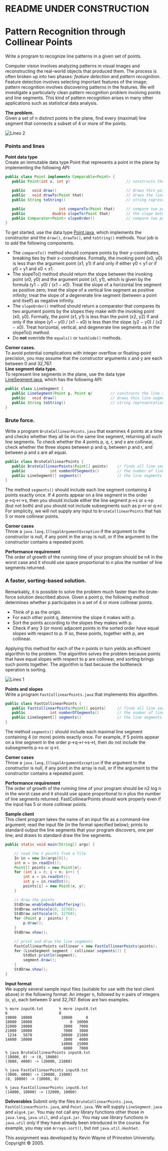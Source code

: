 # README UNDER CONSTRUCTION

# Pattern Recognition through Collinear Points

Write a program to recognize line patterns in a given set of points.

Computer vision involves analyzing patterns in visual images and reconstructing the real-world objects that produced them. The process is often broken up into two phases: *feature detection* and *pattern recognition*. Feature detection involves selecting important features of the image; pattern recognition involves discovering patterns in the features. We will investigate a particularly clean pattern recognition problem involving points and line segments. This kind of pattern recognition arises in many other applications such as statistical data analysis.

**The problem.** <br>
Given a set of n distinct points in the plane, find every (maximal) line segment that connects a subset of 4 or more of the points.

![Lines 2](images/lines2.png)

### Points and lines 
**Point data type**<br>
Create an immutable data type Point that represents a point in the plane by implementing the following API:

```java
public class Point implements Comparable<Point> {
   public Point(int x, int y)                         // constructs the point (x, y)

   public   void draw()                               // draws this point
   public   void drawTo(Point that)                   // draws the line segment from this point to that point
   public String toString()                           // string representation

   public               int compareTo(Point that)     // compare two points by y-coordinates, breaking ties by x-coordinates
   public            double slopeTo(Point that)       // the slope between this point and that point
   public Comparator<Point> slopeOrder()              // compare two points by slopes they make with this point
}
```

To get started, use the data type [Point.java](./src/main/java/Point.java), which implements the constructor and the `draw()`, `drawTo()`, and `toString()` methods. Your job is to add the following components.
- The `compareTo()` method should compare points by their y-coordinates, breaking ties by their x-coordinates. Formally, the invoking point (x0, y0) is less than the argument point (x1, y1) if and only if either y0 < y1 or if y0 = y1 and x0 < x1.
- The slopeTo() method should return the slope between the invoking point (x0, y0) and the argument point (x1, y1), which is given by the formula (y1 − y0) / (x1 − x0). Treat the slope of a horizontal line segment as positive zero; treat the slope of a vertical line segment as positive infinity; treat the slope of a degenerate line segment (between a point and itself) as negative infinity.
- The `slopeOrder()` method should return a comparator that compares its two argument points by the slopes they make with the invoking point (x0, y0). Formally, the point (x1, y1) is less than the point (x2, y2) if and only if the slope (y1 − y0) / (x1 − x0) is less than the slope (y2 − y0) / (x2 − x0). Treat horizontal, vertical, and degenerate line segments as in the slopeTo() method.
- Do **not** override the `equals()` or `hashCode()` methods.

**Corner cases.** <br>
To avoid potential complications with integer overflow or floating-point precision, you may assume that the constructor arguments x and y are each between 0 and 32,767. 
<br>
**Line segment data type.**<br>
To represent line segments in the plane, use the data type [LineSegment.java](src/main/java/LineSegment.java), which has the following API:

```java
public class LineSegment {
   public LineSegment(Point p, Point q)        // constructs the line segment between points p and q
   public   void draw()                        // draws this line segment
   public String toString()                    // string representation
}
```

### Brute force. 

Write a program `BruteCollinearPoints.java` that examines 4 points at a time and checks whether they all lie on the same line segment, returning all such line segments. To check whether the 4 points p, q, r, and s are collinear, check whether the three slopes between p and q, between p and r, and between p and s are all equal.

```java
public class BruteCollinearPoints {
   public BruteCollinearPoints(Point[] points)    // finds all line segments containing 4 points
   public           int numberOfSegments()        // the number of line segments
   public LineSegment[] segments()                // the line segments
}
```

The method `segments()` should include each line segment containing 4 points exactly once. If 4 points appear on a line segment in the order p→q→r→s, then you should include either the line segment p→s or s→p (but not both) and you should not include subsegments such as p→r or q→r. For simplicity, we will not supply any input to `BruteCollinearPoints` that has 5 or more collinear points.

**Corner cases**<br>
Throw a `java.lang.IllegalArgumentException` if the argument to the constructor is null, if any point in the array is null, or if the argument to the constructor contains a repeated point.

**Performance requirement**<br>
The order of growth of the running time of your program should be n4 in the worst case and it should use space proportional to n plus the number of line segments returned.

### A faster, sorting-based solution.
Remarkably, it is possible to solve the problem much faster than the brute-force solution described above. Given a point p, the following method determines whether p participates in a set of 4 or more collinear points.

- Think of p as the origin.
- For each other point q, determine the slope it makes with p.
- Sort the points according to the slopes they makes with p.
- Check if any 3 (or more) adjacent points in the sorted order have equal slopes with respect to p. If so, these points, together with p, are collinear.

Applying this method for each of the n points in turn yields an efficient algorithm to the problem. The algorithm solves the problem because points that have equal slopes with respect to p are collinear, and sorting brings such points together. The algorithm is fast because the bottleneck operation is sorting.

![Lines 1](images/lines1.png)

**Points and slopes**<br>
Write a program `FastCollinearPoints.java` that implements this algorithm.

```java
public class FastCollinearPoints {
   public FastCollinearPoints(Point[] points)     // finds all line segments containing 4 or more points
   public           int numberOfSegments()        // the number of line segments
   public LineSegment[] segments()                // the line segments
}
```
The method `segments()` should include each maximal line segment containing 4 (or more) points exactly once. For example, if 5 points appear on a line segment in the order p→q→r→s→t, then do not include the subsegments p→s or q→t.

**Corner cases**<br>
Throw a `java.lang.IllegalArgumentException` if the argument to the constructor is null, if any point in the array is null, or if the argument to the constructor contains a repeated point.

**Performance requirement**<br>
The order of growth of the running time of your program should be n2 log n in the worst case and it should use space proportional to n plus the number of line segments returned. FastCollinearPoints should work properly even if the input has 5 or more collinear points.

**Sample client**<br>
This client program takes the name of an input file as a command-line argument; read the input file (in the format specified below); prints to standard output the line segments that your program discovers, one per line; and draws to standard draw the line segments.

```java
public static void main(String[] args) {

    // read the n points from a file
    In in = new In(args[0]);
    int n = in.readInt();
    Point[] points = new Point[n];
    for (int i = 0; i < n; i++) {
        int x = in.readInt();
        int y = in.readInt();
        points[i] = new Point(x, y);
    }

    // draw the points
    StdDraw.enableDoubleBuffering();
    StdDraw.setXscale(0, 32768);
    StdDraw.setYscale(0, 32768);
    for (Point p : points) {
        p.draw();
    }
    StdDraw.show();

    // print and draw the line segments
    FastCollinearPoints collinear = new FastCollinearPoints(points);
    for (LineSegment segment : collinear.segments()) {
        StdOut.println(segment);
        segment.draw();
    }
    StdDraw.show();
}
```

**Input format**<br>
We supply several sample input files (suitable for use with the test client above) in the following format: An integer n, followed by n pairs of integers (x, y), each between 0 and 32,767. Below are two examples.

```
% more input6.txt       % more input8.txt
6                       8
19000  10000             10000      0
18000  10000                 0  10000
32000  10000              3000   7000
21000  10000              7000   3000
 1234   5678             20000  21000
14000  10000              3000   4000
                         14000  15000
                          6000   7000
% java BruteCollinearPoints input8.txt
(10000, 0) -> (0, 10000) 
(3000, 4000) -> (20000, 21000) 

% java FastCollinearPoints input8.txt
(3000, 4000) -> (20000, 21000) 
(0, 10000) -> (10000, 0)

% java FastCollinearPoints input6.txt
(14000, 10000) -> (32000, 10000) 
```
**Deliverables**
Submit only the files `BruteCollinearPoints.java`, `FastCollinearPoints.java`, and `Point.java`. We will supply `LineSegment.java` and `algs4.jar`. You may not call any library functions other those in `java.lang`, `java.util`, and `algs4.jar`. You may use library functions in `java.util` only if they have already been introduced in the course. For example, you may use `Arrays.sort()`, but not `java.util.HashSet`.

This assignment was developed by Kevin Wayne of Princeton University. 
Copyright © 2005.
